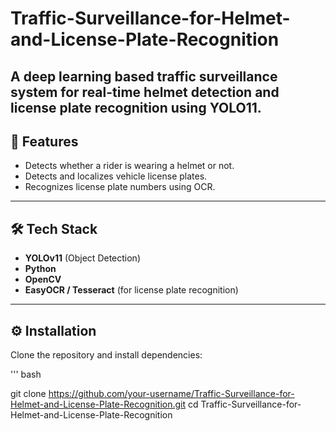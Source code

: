 # Traffic-Surveillance-for-Helmet-and-License-Plate-Recognition
 A deep learning based traffic surveillance system for **real-time helmet detection** and **license plate recognition** using **YOLO11**.
--- 
## 📌 Features
- Detects whether a rider is wearing a helmet or not.
- Detects and localizes vehicle license plates.
- Recognizes license plate numbers using OCR.
---
## 🛠 Tech Stack
- **YOLOv11** (Object Detection)
- **Python**
- **OpenCV**
- **EasyOCR / Tesseract** (for license plate recognition)
---
## ⚙️ Installation
Clone the repository and install dependencies:

''' bash

git clone https://github.com/your-username/Traffic-Surveillance-for-Helmet-and-License-Plate-Recognition.git
cd Traffic-Surveillance-for-Helmet-and-License-Plate-Recognition
